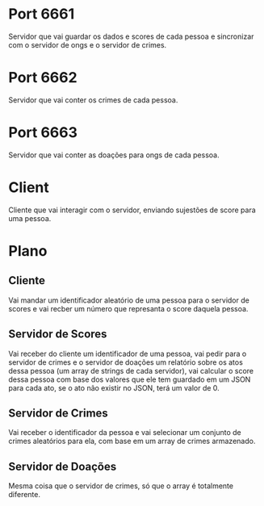 # Port 6661
Servidor que vai guardar os dados e scores de cada pessoa e sincronizar com o servidor de ongs e o servidor de crimes.

# Port 6662
Servidor que vai conter os crimes de cada pessoa.

# Port 6663
Servidor que vai conter as doações para ongs de cada pessoa.

# Client
Cliente que vai interagir com o servidor, enviando sujestões de score para uma pessoa.

# Plano

## Cliente
Vai mandar um identificador aleatório de uma pessoa para o servidor de scores e vai recber um número que represanta o score daquela pessoa.

## Servidor de Scores
Vai receber do cliente um identificador de uma pessoa, vai pedir para o servidor de crimes e o servidor de doações um relatório sobre os atos dessa pessoa (um array de strings de cada servidor), vai calcular o score dessa pessoa com base dos valores que ele tem guardado em um JSON para cada ato, se o ato não existir no JSON, terá um valor de 0.

## Servidor de Crimes
Vai receber o identificador da pessoa e vai selecionar um conjunto de crimes aleatórios para ela, com base em um array de crimes armazenado.

## Servidor de Doações
Mesma coisa que o servidor de crimes, só que o array é totalmente diferente.

